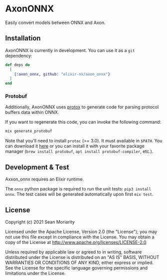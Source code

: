 # AxonONNX

Easily convert models between ONNX and Axon.

## Installation

AxonONNX is currently in development. You can use it as a `git` dependency:

```elixir
def deps do
  [
    {:axon_onnx, github: "elixir-nx/axon_onnx"}
  ]
end
```

### Protobuf

Additionally, AxonONNX uses [protox](https://github.com/ahamez/protox) to generate code for
parsing protocol buffers data within ONNX.

If you want to regenerate this code, you can invoke the following command:

```sh
mix generate_protobuf
```

Note that you'll need to install `protoc` (>= 3.0). It must available in `$PATH`. You can download it
[here](https://github.com/google/protobuf) or you can install it with your favorite package manager
(`brew install protobuf`, `apt install protobuf-compiler`, etc.).

## Development & Test

Axxon_onnx requires an Elixir runtime.

The `onnx` python package is required to run the unit tests: `pip3 install onnx`. The test cases
will be generated automatically upon first `mix test`.

## License

Copyright (c) 2021 Sean Moriarity

Licensed under the Apache License, Version 2.0 (the "License"); you may not use this file except in compliance with the License. You may obtain a copy of the License at http://www.apache.org/licenses/LICENSE-2.0

Unless required by applicable law or agreed to in writing, software distributed under the License is distributed on an "AS IS" BASIS, WITHOUT WARRANTIES OR CONDITIONS OF ANY KIND, either express or implied. See the License for the specific language governing permissions and limitations under the License.
